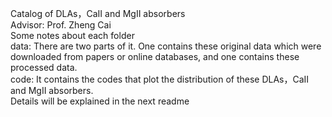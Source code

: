Catalog of DLAs，CaII and MgII absorbers  
Advisor: Prof. Zheng Cai  
Some notes about each folder  
data: There are two parts of it. One contains these original data which were downloaded from papers or online databases, and one contains these processed data.  
code: It contains the codes that plot the distribution of these DLAs，CaII and MgII absorbers.  
Details will be explained in the next readme  
 

